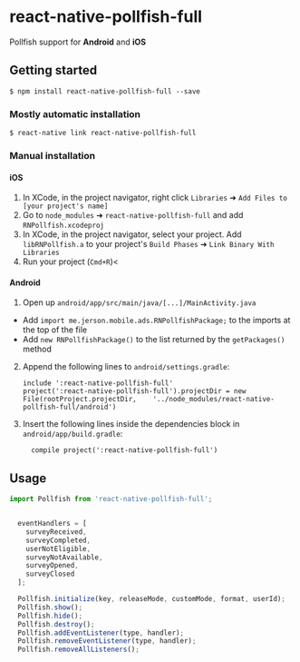 
# react-native-pollfish-full

Pollfish support for **Android** and **iOS**

## Getting started

`$ npm install react-native-pollfish-full --save`

### Mostly automatic installation

`$ react-native link react-native-pollfish-full`

### Manual installation


#### iOS

1. In XCode, in the project navigator, right click `Libraries` ➜ `Add Files to [your project's name]`
2. Go to `node_modules` ➜ `react-native-pollfish-full` and add `RNPollfish.xcodeproj`
3. In XCode, in the project navigator, select your project. Add `libRNPollfish.a` to your project's `Build Phases` ➜ `Link Binary With Libraries`
4. Run your project (`Cmd+R`)<

#### Android

1. Open up `android/app/src/main/java/[...]/MainActivity.java`
  - Add `import me.jerson.mobile.ads.RNPollfishPackage;` to the imports at the top of the file
  - Add `new RNPollfishPackage()` to the list returned by the `getPackages()` method
2. Append the following lines to `android/settings.gradle`:
  	```
  	include ':react-native-pollfish-full'
  	project(':react-native-pollfish-full').projectDir = new File(rootProject.projectDir, 	'../node_modules/react-native-pollfish-full/android')
  	```
3. Insert the following lines inside the dependencies block in `android/app/build.gradle`:
  	```
      compile project(':react-native-pollfish-full')
  	```


## Usage
```javascript
import Pollfish from 'react-native-pollfish-full';


  eventHandlers = [
    surveyReceived,
    surveyCompleted,
    userNotEligible,
    surveyNotAvailable,
    surveyOpened,
    surveyClosed
  ];

  Pollfish.initialize(key, releaseMode, customMode, format, userId);
  Pollfish.show();
  Pollfish.hide();
  Pollfish.destroy();
  Pollfish.addEventListener(type, handler);
  Pollfish.removeEventListener(type, handler);
  Pollfish.removeAllListeners();
```
  